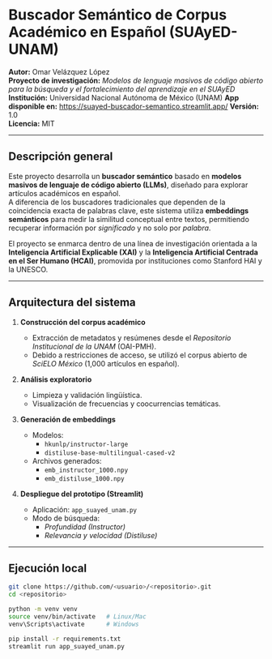 # Buscador Semántico de Corpus Académico en Español (SUAyED-UNAM)

**Autor:** Omar Velázquez López  
**Proyecto de investigación:** *Modelos de lenguaje masivos de código abierto para la búsqueda y el fortalecimiento del aprendizaje en el SUAyED*  
**Institución:** Universidad Nacional Autónoma de México (UNAM)
**App disponible en:** https://suayed-buscador-semantico.streamlit.app/
**Versión:** 1.0  
**Licencia:** MIT  

---

## Descripción general

Este proyecto desarrolla un **buscador semántico** basado en **modelos masivos de lenguaje de código abierto (LLMs)**, diseñado para explorar artículos académicos en español.  
A diferencia de los buscadores tradicionales que dependen de la coincidencia exacta de palabras clave, este sistema utiliza **embeddings semánticos** para medir la similitud conceptual entre textos, permitiendo recuperar información por *significado* y no solo por *palabra*.

El proyecto se enmarca dentro de una línea de investigación orientada a la **Inteligencia Artificial Explicable (XAI)** y la **Inteligencia Artificial Centrada en el Ser Humano (HCAI)**, promovida por instituciones como Stanford HAI y la UNESCO.

---

## Arquitectura del sistema

1. **Construcción del corpus académico**
   - Extracción de metadatos y resúmenes desde el *Repositorio Institucional de la UNAM* (OAI-PMH).
   - Debido a restricciones de acceso, se utilizó el corpus abierto de *SciELO México* (1,000 artículos en español).

2. **Análisis exploratorio**
   - Limpieza y validación lingüística.
   - Visualización de frecuencias y coocurrencias temáticas.

3. **Generación de embeddings**
   - Modelos:
     - `hkunlp/instructor-large`
     - `distiluse-base-multilingual-cased-v2`
   - Archivos generados:
     - `emb_instructor_1000.npy`
     - `emb_distiluse_1000.npy`

4. **Despliegue del prototipo (Streamlit)**
   - Aplicación: `app_suayed_unam.py`
   - Modo de búsqueda:
     - *Profundidad (Instructor)*  
     - *Relevancia y velocidad (Distiluse)*

---

## Ejecución local

```bash
git clone https://github.com/<usuario>/<repositorio>.git
cd <repositorio>

python -m venv venv
source venv/bin/activate   # Linux/Mac
venv\Scripts\activate      # Windows

pip install -r requirements.txt
streamlit run app_suayed_unam.py

